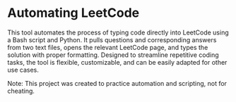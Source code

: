 # Automating LeetCode


This tool automates the process of typing code directly into LeetCode using a Bash script and Python. It pulls questions and corresponding answers from two text files, opens the relevant LeetCode page, and types the solution with proper formatting. Designed to streamline repetitive coding tasks, the tool is flexible, customizable, and can be easily adapted for other use cases.

Note: This project was created to practice automation and scripting, not for cheating.

